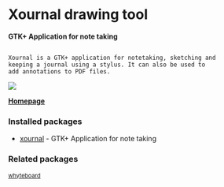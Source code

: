 # Xournal drawing tool

__GTK+ Application for note taking__

```

Xournal is a GTK+ application for notetaking, sketching and
keeping a journal using a stylus. It can also be used to
add annotations to PDF files.

```

[![](https://screenshots.debian.net/thumbnail/xournal/)](https://screenshots.debian.net/screenshot/xournal/)


 **[Homepage](http://xournal.sourceforge.net/)**

### Installed packages

* [xournal](https://packages.debian.org/stretch/xournal) - GTK+ Application for note taking

### Related packages

<sub> [whyteboard](https://packages.debian.org/stretch/whyteboard)  </sub>

